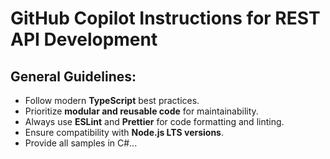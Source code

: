 # GitHub Copilot Instructions for REST API Development

## General Guidelines:
- Follow modern **TypeScript** best practices.
- Prioritize **modular and reusable code** for maintainability.
- Always use **ESLint** and **Prettier** for code formatting and linting.
- Ensure compatibility with **Node.js LTS versions**.
- Provide all samples in C#...
